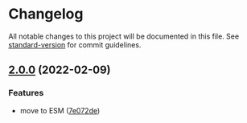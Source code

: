 # Changelog

All notable changes to this project will be documented in this file. See [standard-version](https://github.com/conventional-changelog/standard-version) for commit guidelines.

## [2.0.0](https://github.com/jakxz/functional-or/compare/v1.0.0...v2.0.0) (2022-02-09)

### Features

- move to ESM ([7e072de](https://github.com/jakxz/functional-or/commit/7e072de969303abfe7c2e78b502515c2429c22a0))
